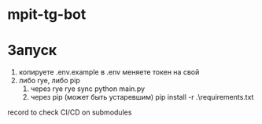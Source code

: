 # mpit-tg-bot
# Запуск
1. копируете .env.example в .env
меняете токен на свой
2. либо rye, либо pip
    1. через rye
    rye sync 
    python main.py
    2. через pip (может быть устаревшим)
    pip install -r .\requirements.txt

record to check CI/CD on submodules